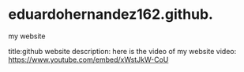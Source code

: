 # eduardohernandez162.github.
my website

title:github website
description: here is the video of my website
video: https://www.youtube.com/embed/xWstJkW-CoU

